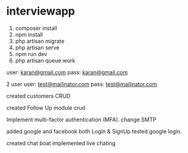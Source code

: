 # interviewapp

1. composer install
2. npm install
3. php artisan migrate
4. php artisan serve
5. npm run dev
6. php artisan queue:work

user: karan@gmail.com
pass: karan@gmail.com

2 user
user: test@mailinator.com
pass: test@mailinator.com

created customers CRUD

created Follow Up module crud

Implement multi-factor authentication (MFA).
change SMTP

added google and facebook both Login & SignUp 
tested google login.

created chat boat
implemented live chating

